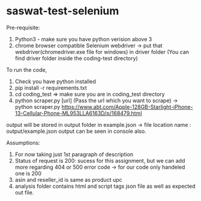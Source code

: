 # saswat-test-selenium

Pre-requisite:
1. Python3 - make sure you have python verision above 3
2. chrome browser compatible Selenium webdriver 
    -> put that webdriver(chromedriver.exe file for windows) in driver folder
    (You can find driver folder inside the coding-test directory)


To run the code,
1. Check you have python installed
2. pip install -r requirements.txt
3. cd coding_test => make sure you are in coding_test directory
4. python scraper.py [url]    (Pass the url which you want to scrape)
-> python scraper.py https://www.abt.com/Apple-128GB-Starlight-iPhone-13-Cellular-Phone-ML953LLA6163D/p/168479.html


output will be stored in output folder in example.json -> file location name : output/example.json
output can be seen in console also.


Assumptions:
1. For now taking just 1st paragraph of description
2. Status of request is 200: sucess for this assignment, but we can add more regarding 404 or 500 error code
-> for our code only handeled one is 200
3. asin and reseller_id is same as product upc
4. analysis folder contains html and script tags json file as well as expected out file.
